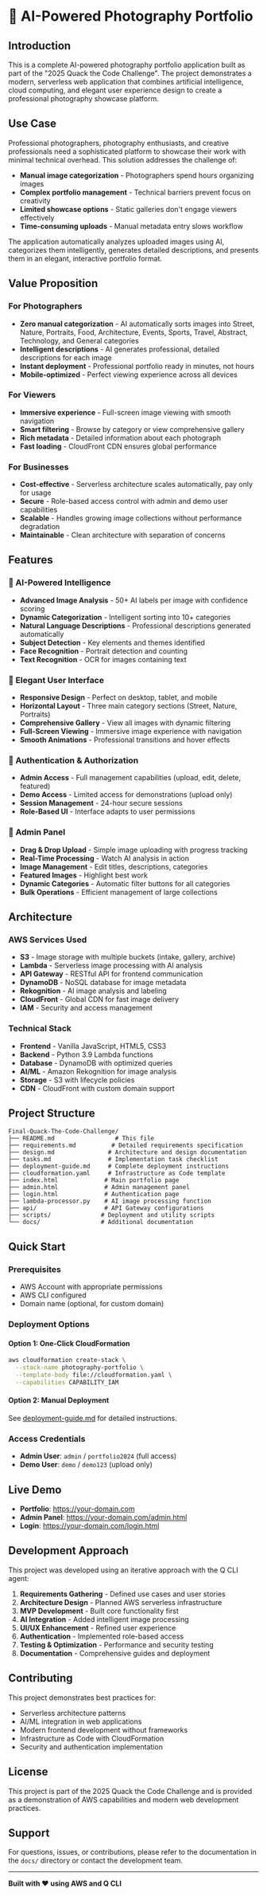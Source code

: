 # 📸 AI-Powered Photography Portfolio

## Introduction

This is a complete AI-powered photography portfolio application built as part of the "2025 Quack the Code Challenge". The project demonstrates a modern, serverless web application that combines artificial intelligence, cloud computing, and elegant user experience design to create a professional photography showcase platform.

## Use Case

Professional photographers, photography enthusiasts, and creative professionals need a sophisticated platform to showcase their work with minimal technical overhead. This solution addresses the challenge of:

- **Manual image categorization** - Photographers spend hours organizing images
- **Complex portfolio management** - Technical barriers prevent focus on creativity  
- **Limited showcase options** - Static galleries don't engage viewers effectively
- **Time-consuming uploads** - Manual metadata entry slows workflow

The application automatically analyzes uploaded images using AI, categorizes them intelligently, generates detailed descriptions, and presents them in an elegant, interactive portfolio format.

## Value Proposition

### For Photographers
- **Zero manual categorization** - AI automatically sorts images into Street, Nature, Portraits, Food, Architecture, Events, Sports, Travel, Abstract, Technology, and General categories
- **Intelligent descriptions** - AI generates professional, detailed descriptions for each image
- **Instant deployment** - Professional portfolio ready in minutes, not hours
- **Mobile-optimized** - Perfect viewing experience across all devices

### For Viewers
- **Immersive experience** - Full-screen image viewing with smooth navigation
- **Smart filtering** - Browse by category or view comprehensive gallery
- **Rich metadata** - Detailed information about each photograph
- **Fast loading** - CloudFront CDN ensures global performance

### For Businesses
- **Cost-effective** - Serverless architecture scales automatically, pay only for usage
- **Secure** - Role-based access control with admin and demo user capabilities
- **Scalable** - Handles growing image collections without performance degradation
- **Maintainable** - Clean architecture with separation of concerns

## Features

### 🤖 AI-Powered Intelligence
- **Advanced Image Analysis** - 50+ AI labels per image with confidence scoring
- **Dynamic Categorization** - Intelligent sorting into 10+ categories
- **Natural Language Descriptions** - Professional descriptions generated automatically
- **Subject Detection** - Key elements and themes identified
- **Face Recognition** - Portrait detection and counting
- **Text Recognition** - OCR for images containing text

### 🎨 Elegant User Interface
- **Responsive Design** - Perfect on desktop, tablet, and mobile
- **Horizontal Layout** - Three main category sections (Street, Nature, Portraits)
- **Comprehensive Gallery** - View all images with dynamic filtering
- **Full-Screen Viewing** - Immersive image experience with navigation
- **Smooth Animations** - Professional transitions and hover effects

### 🔐 Authentication & Authorization
- **Admin Access** - Full management capabilities (upload, edit, delete, featured)
- **Demo Access** - Limited access for demonstrations (upload only)
- **Session Management** - 24-hour secure sessions
- **Role-Based UI** - Interface adapts to user permissions

### 📱 Admin Panel
- **Drag & Drop Upload** - Simple image uploading with progress tracking
- **Real-Time Processing** - Watch AI analysis in action
- **Image Management** - Edit titles, descriptions, categories
- **Featured Images** - Highlight best work
- **Dynamic Categories** - Automatic filter buttons for all categories
- **Bulk Operations** - Efficient management of large collections

## Architecture

### AWS Services Used
- **S3** - Image storage with multiple buckets (intake, gallery, archive)
- **Lambda** - Serverless image processing with AI analysis
- **API Gateway** - RESTful API for frontend communication
- **DynamoDB** - NoSQL database for image metadata
- **Rekognition** - AI image analysis and labeling
- **CloudFront** - Global CDN for fast image delivery
- **IAM** - Security and access management

### Technical Stack
- **Frontend** - Vanilla JavaScript, HTML5, CSS3
- **Backend** - Python 3.9 Lambda functions
- **Database** - DynamoDB with optimized queries
- **AI/ML** - Amazon Rekognition for image analysis
- **Storage** - S3 with lifecycle policies
- **CDN** - CloudFront with custom domain support

## Project Structure

```
Final-Quack-The-Code-Challenge/
├── README.md                 # This file
├── requirements.md          # Detailed requirements specification
├── design.md               # Architecture and design documentation
├── tasks.md                # Implementation task checklist
├── deployment-guide.md     # Complete deployment instructions
├── cloudformation.yaml     # Infrastructure as Code template
├── index.html             # Main portfolio page
├── admin.html             # Admin management panel
├── login.html             # Authentication page
├── lambda-processor.py    # AI image processing function
├── api/                   # API Gateway configurations
├── scripts/              # Deployment and utility scripts
└── docs/                 # Additional documentation
```

## Quick Start

### Prerequisites
- AWS Account with appropriate permissions
- AWS CLI configured
- Domain name (optional, for custom domain)

### Deployment Options

#### Option 1: One-Click CloudFormation
```bash
aws cloudformation create-stack \
  --stack-name photography-portfolio \
  --template-body file://cloudformation.yaml \
  --capabilities CAPABILITY_IAM
```

#### Option 2: Manual Deployment
See [deployment-guide.md](deployment-guide.md) for detailed instructions.

### Access Credentials
- **Admin User**: `admin` / `portfolio2024` (full access)
- **Demo User**: `demo` / `demo123` (upload only)

## Live Demo

- **Portfolio**: https://your-domain.com
- **Admin Panel**: https://your-domain.com/admin.html
- **Login**: https://your-domain.com/login.html

## Development Approach

This project was developed using an iterative approach with the Q CLI agent:

1. **Requirements Gathering** - Defined use cases and user stories
2. **Architecture Design** - Planned AWS serverless infrastructure
3. **MVP Development** - Built core functionality first
4. **AI Integration** - Added intelligent image processing
5. **UI/UX Enhancement** - Refined user experience
6. **Authentication** - Implemented role-based access
7. **Testing & Optimization** - Performance and security testing
8. **Documentation** - Comprehensive guides and deployment

## Contributing

This project demonstrates best practices for:
- Serverless architecture patterns
- AI/ML integration in web applications
- Modern frontend development without frameworks
- Infrastructure as Code with CloudFormation
- Security and authentication implementation

## License

This project is part of the 2025 Quack the Code Challenge and is provided as a demonstration of AWS capabilities and modern web development practices.

## Support

For questions, issues, or contributions, please refer to the documentation in the `docs/` directory or contact the development team.

---

**Built with ❤️ using AWS and Q CLI**
